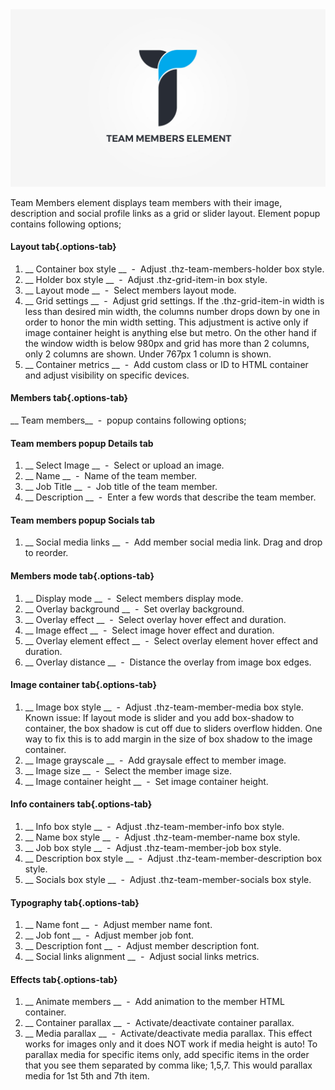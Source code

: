 <div class="thz-doc-image max">
<a class="thz-lightbox mfp-iframe" href="https://www.youtube.com/watch?v=KLcajy7_8b0" data-mfp-title="Creatus WordPress Theme Team Members Element" data-modal-size="large">
	<img src="../../docs-media/splash-team-members-element.jpg" alt="Creatus WordPress Theme Team Members Element" />
</a>
</div>

Team Members element displays team members with their image, description and social profile links as a grid or slider layout. Element popup contains following options;

#### Layout tab{.options-tab}
1. __ Container box style __ &nbsp;-&nbsp; Adjust .thz-team-members-holder box style.
1. __ Holder box style __ &nbsp;-&nbsp; Adjust .thz-grid-item-in box style.
1. __ Layout mode __ &nbsp;-&nbsp; Select members layout mode.
1. __ Grid settings __ &nbsp;-&nbsp; Adjust grid settings. If the .thz-grid-item-in width is less than desired min width, the columns number drops down by one in order to honor the min width setting. This adjustment is active only if image container height is anything else but metro. On the other hand if the window width is below 980px and grid has more than 2 columns, only 2 columns are shown. Under 767px 1 column is shown.
1. __ Container metrics __ &nbsp;-&nbsp; Add custom class or ID to HTML container and adjust visibility on specific devices. 


#### Members tab{.options-tab}
   __ Team members__ &nbsp;-&nbsp; popup contains following options;  
   
#### Team members popup Details tab
1. __ Select Image __ &nbsp;-&nbsp; Select or upload an image.
1. __ Name __ &nbsp;-&nbsp; Name of the team member.
1. __ Job Title __ &nbsp;-&nbsp; Job title of the team member.
1. __ Description __ &nbsp;-&nbsp; Enter a few words that describe the team member.

#### Team members popup Socials tab
1. __ Social media links __ &nbsp;-&nbsp; Add member social media link. Drag and drop to reorder.

#### Members mode tab{.options-tab}
1. __ Display mode __ &nbsp;-&nbsp; Select members display mode.
1. __ Overlay background __ &nbsp;-&nbsp; Set overlay background.
1. __ Overlay effect __ &nbsp;-&nbsp; Select overlay hover effect and duration.
1. __ Image effect __ &nbsp;-&nbsp; Select image hover effect and duration.
1. __ Overlay element effect __ &nbsp;-&nbsp; Select overlay element hover effect and duration.
1. __ Overlay distance __ &nbsp;-&nbsp; Distance the overlay from image box edges.

#### Image container tab{.options-tab}
1. __ Image box style __ &nbsp;-&nbsp; Adjust .thz-team-member-media box style. Known issue: If layout mode is slider and you add box-shadow to container, the box shadow is cut off due to sliders overflow hidden. One way to fix this is to add margin in the size of box shadow to the image container.
1. __ Image grayscale __ &nbsp;-&nbsp; Add graysale effect to member image.
1. __ Image size __ &nbsp;-&nbsp; Select the member image size.
1. __ Image container height __ &nbsp;-&nbsp; Set image container height.


#### Info containers tab{.options-tab}
1. __ Info box style __ &nbsp;-&nbsp; Adjust .thz-team-member-info box style.
1. __ Name box style __ &nbsp;-&nbsp; Adjust .thz-team-member-name box style.
1. __ Job box style __ &nbsp;-&nbsp; Adjust .thz-team-member-job box style.
1. __ Description box style __ &nbsp;-&nbsp; Adjust .thz-team-member-description box style.
1. __ Socials box style __ &nbsp;-&nbsp; Adjust .thz-team-member-socials box style.

#### Typography tab{.options-tab}
1. __ Name font __ &nbsp;-&nbsp; Adjust member name font.
1. __ Job font __ &nbsp;-&nbsp; Adjust member job font.
1. __ Description font __ &nbsp;-&nbsp; Adjust member description font.
1. __ Social links alignment __ &nbsp;-&nbsp; Adjust social links metrics.

#### Effects tab{.options-tab}
1. __ Animate members __ &nbsp;-&nbsp; Add animation to the member HTML container.
1. __ Container parallax __ &nbsp;-&nbsp; Activate/deactivate container parallax.
1. __ Media parallax __ &nbsp;-&nbsp; Activate/deactivate media parallax. This effect works for images only and it does NOT work if media height is auto! To parallax media for specific items only, add specific items in the order that you see them separated by comma like; 1,5,7. This would parallax media for 1st 5th and 7th item.